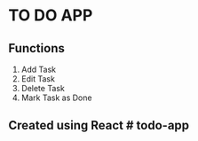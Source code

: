 # TO DO APP

## Functions

1. Add Task
2. Edit Task
3. Delete Task
4. Mark Task as Done

## Created using React # todo-app
